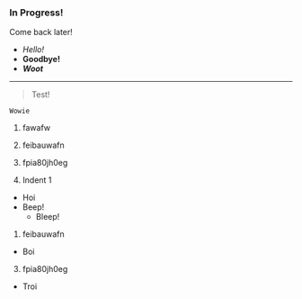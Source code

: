 ### In Progress!

Come back later!  

- *Hello!*
- **Goodbye!**
- ***Woot***

---
> Test!

`Wowie`

1. fawafw 
1. feibauwafn 
3. fpia80jh0eg 

1. Indent 1
  * Hoi
  * Beep!
    - Bleep!
1. feibauwafn 
  - Boi
3. fpia80jh0eg 
  + Troi
